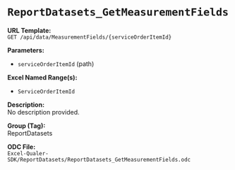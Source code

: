 # `ReportDatasets_GetMeasurementFields`

**URL Template:**  
`GET /api/data/MeasurementFields/{serviceOrderItemId}`

**Parameters:**  
- `serviceOrderItemId` (path)

**Excel Named Range(s):**  
- `ServiceOrderItemId`

**Description:**  
No description provided.

**Group (Tag):**  
ReportDatasets

**ODC File:**  
`Excel-Qualer-SDK/ReportDatasets/ReportDatasets_GetMeasurementFields.odc`
